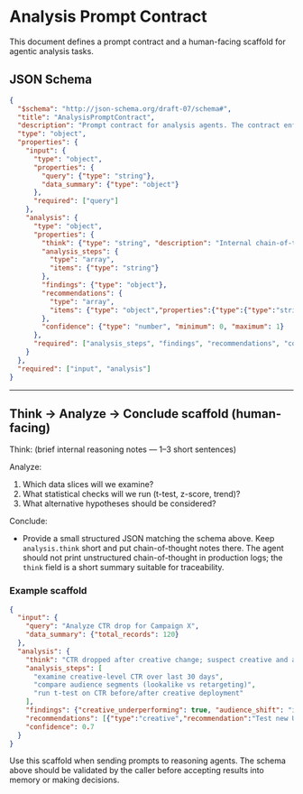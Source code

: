 # Analysis Prompt Contract

This document defines a prompt contract and a human-facing scaffold for agentic analysis tasks.

## JSON Schema

```json
{
  "$schema": "http://json-schema.org/draft-07/schema#",
  "title": "AnalysisPromptContract",
  "description": "Prompt contract for analysis agents. The contract enforces a Think → Analyze → Conclude scaffold and expects structured JSON output conforming to the `AnalysisResult` schema.",
  "type": "object",
  "properties": {
    "input": {
      "type": "object",
      "properties": {
        "query": {"type": "string"},
        "data_summary": {"type": "object"}
      },
      "required": ["query"]
    },
    "analysis": {
      "type": "object",
      "properties": {
        "think": {"type": "string", "description": "Internal chain-of-thought style notes (brief)."},
        "analysis_steps": {
          "type": "array",
          "items": {"type": "string"}
        },
        "findings": {"type": "object"},
        "recommendations": {
          "type": "array",
          "items": {"type": "object","properties":{"type":{"type":"string"},"recommendation":{"type":"string"}}}
        },
        "confidence": {"type": "number", "minimum": 0, "maximum": 1}
      },
      "required": ["analysis_steps", "findings", "recommendations", "confidence"]
    }
  },
  "required": ["input", "analysis"]
}
```

---

## Think → Analyze → Conclude scaffold (human-facing)

Think: (brief internal reasoning notes — 1–3 short sentences)

Analyze:
1) Which data slices will we examine?
2) What statistical checks will we run (t-test, z-score, trend)?
3) What alternative hypotheses should be considered?

Conclude:
- Provide a small structured JSON matching the schema above. Keep `analysis.think` short and put chain-of-thought notes there. The agent should not print unstructured chain-of-thought in production logs; the `think` field is a short summary suitable for traceability.

### Example scaffold
```json
{
  "input": {
    "query": "Analyze CTR drop for Campaign X",
    "data_summary": {"total_records": 120}
  },
  "analysis": {
    "think": "CTR dropped after creative change; suspect creative and audience mismatch",
    "analysis_steps": [
      "examine creative-level CTR over last 30 days",
      "compare audience segments (lookalike vs retargeting)",
      "run t-test on CTR before/after creative deployment"
    ],
    "findings": {"creative_underperforming": true, "audience_shift": "increase in broad audience spend"},
    "recommendations": [{"type":"creative","recommendation":"Test new UGC style with clearer CTA"}],
    "confidence": 0.7
  }
}
```

Use this scaffold when sending prompts to reasoning agents. The schema above should be validated by the caller before accepting results into memory or making decisions.
